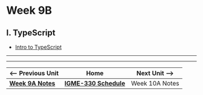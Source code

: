 # Week 9B

## I. TypeScript

- [Intro to TypeScript](https://github.com/tonethar/IGME-330-Master/blob/master/notes/intro-typescript.md)


<hr><hr>


| <-- Previous Unit | Home | Next Unit -->
| --- | --- | --- 
| [**Week 9A Notes**](08B.md)  |  [**IGME-330 Schedule**](../schedule.md) | Week 10A Notes
